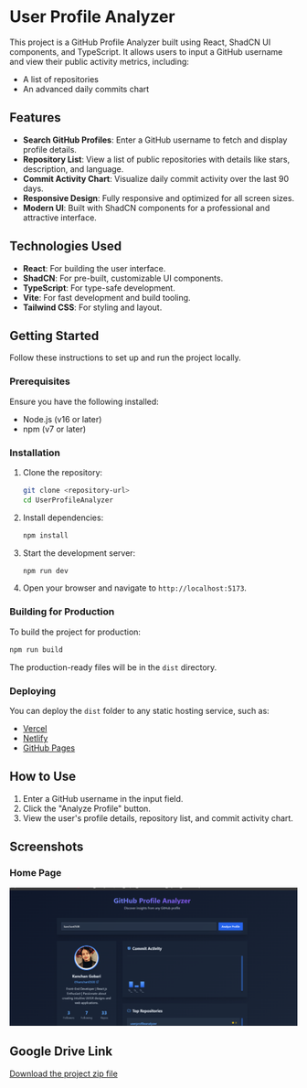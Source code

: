 # User Profile Analyzer

This project is a GitHub Profile Analyzer built using React, ShadCN UI components, and TypeScript. It allows users to input a GitHub username and view their public activity metrics, including:

- A list of repositories
- An advanced daily commits chart

## Features

- **Search GitHub Profiles**: Enter a GitHub username to fetch and display profile details.
- **Repository List**: View a list of public repositories with details like stars, description, and language.
- **Commit Activity Chart**: Visualize daily commit activity over the last 90 days.
- **Responsive Design**: Fully responsive and optimized for all screen sizes.
- **Modern UI**: Built with ShadCN components for a professional and attractive interface.

## Technologies Used

- **React**: For building the user interface.
- **ShadCN**: For pre-built, customizable UI components.
- **TypeScript**: For type-safe development.
- **Vite**: For fast development and build tooling.
- **Tailwind CSS**: For styling and layout.

## Getting Started

Follow these instructions to set up and run the project locally.

### Prerequisites

Ensure you have the following installed:

- Node.js (v16 or later)
- npm (v7 or later)

### Installation

1. Clone the repository:

   ```bash
   git clone <repository-url>
   cd UserProfileAnalyzer
   ```

2. Install dependencies:

   ```bash
   npm install
   ```

3. Start the development server:

   ```bash
   npm run dev
   ```

4. Open your browser and navigate to `http://localhost:5173`.

### Building for Production

To build the project for production:

```bash
npm run build
```

The production-ready files will be in the `dist` directory.

### Deploying

You can deploy the `dist` folder to any static hosting service, such as:

- [Vercel](https://vercel.com/)
- [Netlify](https://www.netlify.com/)
- [GitHub Pages](https://pages.github.com/)

## How to Use

1. Enter a GitHub username in the input field.
2. Click the "Analyze Profile" button.
3. View the user's profile details, repository list, and commit activity chart.

## Screenshots

### Home Page
![Home Page](public/homepage.png)


## Google Drive Link

[Download the project zip file](https://drive.google.com/file/d/your-google-drive-link/view?usp=sharing)


